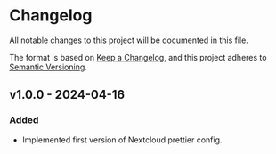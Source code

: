# Changelog

All notable changes to this project will be documented in this file.

The format is based on [Keep a Changelog](https://keepachangelog.com/en/1.1.0/),
and this project adheres to [Semantic Versioning](https://semver.org/spec/v2.0.0.html).

## v1.0.0 - 2024-04-16

### Added

-   Implemented first version of Nextcloud prettier config.

<!--
  SPDX-FileCopyrightText: 2024 Nextcloud contributors
  SPDX-License-Identifier: CC0-1.0
-->
